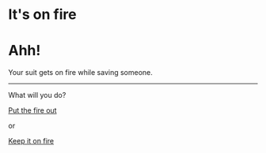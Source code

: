 # It's on fire

# Ahh!

Your suit gets on fire while saving someone.

---

What will you do?

[Put the fire out](put_out_the_fire.md)

or

[Keep it on fire](keep_it_on_fire.md)
